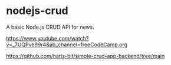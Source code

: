 # nodejs-crud

A basic Node.js CRUD API for news.

https://www.youtube.com/watch?v=_7UQPve99r4&ab_channel=freeCodeCamp.org

https://github.com/haris-bit/simple-crud-app-backend/tree/main
